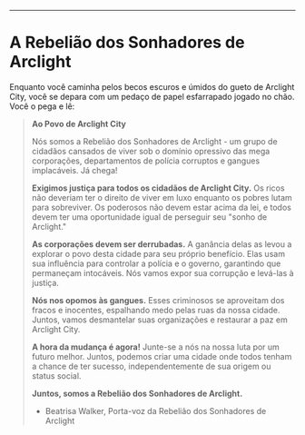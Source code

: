 
---

# A Rebelião dos Sonhadores de Arclight

Enquanto você caminha pelos becos escuros e úmidos do gueto de Arclight City, você se depara com um pedaço de papel esfarrapado jogado no chão. Você o pega e lê:

> **Ao Povo de Arclight City**
>
> Nós somos a Rebelião dos Sonhadores de Arclight - um grupo de cidadãos cansados de viver sob o domínio opressivo das mega corporações, departamentos de polícia corruptos e gangues implacáveis. Já chega!
>
> **Exigimos justiça para todos os cidadãos de Arclight City.** Os ricos não deveriam ter o direito de viver em luxo enquanto os pobres lutam para sobreviver. Os poderosos não devem estar acima da lei, e todos devem ter uma oportunidade igual de perseguir seu "sonho de Arclight."
>
> **As corporações devem ser derrubadas.** A ganância delas as levou a explorar o povo desta cidade para seu próprio benefício. Elas usam sua influência para controlar a polícia e o governo, garantindo que permaneçam intocáveis. Nós vamos expor sua corrupção e levá-las à justiça.
>
> **Nós nos opomos às gangues.** Esses criminosos se aproveitam dos fracos e inocentes, espalhando medo pelas ruas da nossa cidade. Juntos, vamos desmantelar suas organizações e restaurar a paz em Arclight City.
>
> **A hora da mudança é agora!** Junte-se a nós na nossa luta por um futuro melhor. Juntos, podemos criar uma cidade onde todos tenham a chance de ter sucesso, independentemente de sua origem ou status social.
>
> **Juntos, somos a Rebelião dos Sonhadores de Arclight.**
>
> - Beatrisa Walker, Porta-voz da Rebelião dos Sonhadores de Arclight
